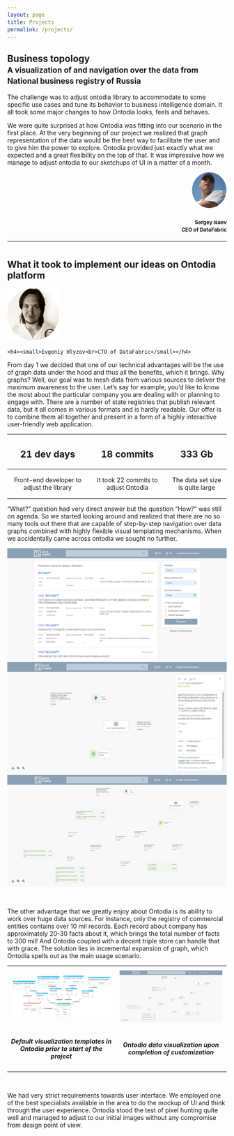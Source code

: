 ```yaml
---
layout: page
title: Projects
permalink: /projects/
---
```


<h2>Business topology<br><small>A visualization of and navigation over the data from National business registry of Russia</small></h2>

<div class="alert alert-info" role="alert">
    <p>The challenge was to adjust ontodia library to accommodate to some specific use cases and tune its behavior to business intelligence domain. It all took some major changes to how Ontodia looks, feels and behaves.
    </p>
    <p>We were quite surprised at how Ontodia was fitting into our scenario in the first place. At the very beginning of our project we realized that graph representation of the data would be the best way to facilitate the user and to give him the power to explore. Ontodia provided just exactly what we expected and a great flexibility on the top of that. It was impressive how we manage to adjust ontodia to our sketchups of UI in a matter of a month.</p>
</div>
<div style="text-align: right">
  <img src="/assets/img/Isaev.png" width="80px">
    
  <h4><small>Sergey Isaev<br>CEO of DataFabric</small></h4>
</div>
<hr class="featurette-divider">
<div class="text-center" style="margin-top:40px"><h2 id="what-it-took-to-implement-our-ideas-on-ontodia-platform">What it took to implement our ideas on Ontodia platform</h2>
    <img src="/assets/img/Hlyzov.png" width="120px">
    
    <h4><small>Evgeniy Hlyzov<br>CTO of DataFabric</small></h4>
</div>

<p>From day 1 we decided that one of our technical advantages will be the use of graph data under the hood and thus all 
the benefits, which it brings. Why graphs? Well, our goal was to mesh data from various sources to deliver the 
maximum awareness to the user. Let’s say for example, you’d like to know the most about the particular company you are 
dealing with or planning to engage with. There are a number of state registries that publish relevant data, 
but it all comes in various formats and is hardly readable. Our offer is to combine them all together and present 
in a form of a highly interactive user-friendly web application.</p>

<div class="table-responsive text-center">
  <table class="table">
    <thead>
      <tr>
        <th style="text-align: center"><h2>21 dev days</h2></th>
        <th style="text-align: center"><h2>18 commits</h2></th>
        <th style="text-align: center"><h2>333 Gb</h2></th>
      </tr>
    </thead>
    <tbody>
      <tr>
        <td style="border-top: 1px solid #384452; text-align: center; margin: 10px"><p>Front-end developer to adjust the library</p></td>
        <td style="border-top: 1px solid #384452; text-align: center;margin: 10px" ><p>It took 22 commits to adjust Ontodia</p></td>
        <td style="border-top: 1px solid #384452; text-align: center; margin: 10px"><p>The data set size is quite large</p></td>
      </tr>
    </tbody>
  </table>
</div>

<p>“What?” question had very direct answer but the question “How?” was still on agenda. So we started looking around 
and realized that there are no so many tools out there that are capable of step-by-step navigation over data graphs 
combined with highly flexible visual templating mechanisms. When we accidentally came across ontodia we sought no 
further.</p>

<div class="container-fluid" id="slick-obj">
    <div class="slick-slide text-center" style="text-align:center">
        <img class="text-center block-center" src="/assets/img/blog/Searchresults.png">
    </div>
    <div class="text-center block-center">
        <img src="/assets/img/blog/ontodiafirststep.png">
    </div>
    <div class="text-center block-center">
        <img src="/assets/img/blog/ontodiasecondstep.png">
    </div>
</div>


<p><br /></p>

<p>The other advantage that we greatly enjoy about Ontodia is its ability to work over huge data sources. For instance, 
only the registry of commercial entities contains over 10 mil records. Each record about company has approximately 
20-30 facts about it, which brings the total number of facts to 300 mil! And Ontodia coupled with a decent triple 
store can handle that with grace. The solution lies in incremental expansion of graph, which Ontodia spells out as 
the main usage scenario.</p>

<table>
  <tbody style="padding:10px">
    <tr>
      <td style="padding:10px"><img src="/assets/img/blog/Pastedimageat2017_02_0112_31PM.png" alt="" /></td>
      <td style="padding:10px"><img src="/assets/img/blog/ontodiasecondstep.png" alt="" /></td>
    </tr>
    <tr>
      <td><h5 style="text-align: center">Default visualization templates in Ontodia prior to start of the project</h5></td>
      <td><h5 style="text-align: center"> Ontodia data visualization upon completion of customization</h5></td>
    </tr>
  </tbody>
</table>

<p><br /></p>

<p>We had very strict requirements towards user interface. We employed one of the best specialists available in the area to do the 
mockup of UI and think through the user experience. Ontodia stood the test of pixel hunting quite well and managed to 
adjust to our initial images without any compromise from design point of view.</p>
